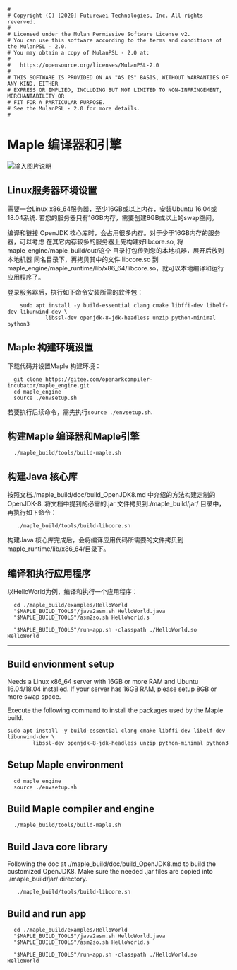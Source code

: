 ```
#
# Copyright (C) [2020] Futurewei Technologies, Inc. All rights reverved.
#
# Licensed under the Mulan Permissive Software License v2.
# You can use this software according to the terms and conditions of the MulanPSL - 2.0.
# You may obtain a copy of MulanPSL - 2.0 at:
#
#   https://opensource.org/licenses/MulanPSL-2.0
#
# THIS SOFTWARE IS PROVIDED ON AN "AS IS" BASIS, WITHOUT WARRANTIES OF ANY KIND, EITHER
# EXPRESS OR IMPLIED, INCLUDING BUT NOT LIMITED TO NON-INFRINGEMENT, MERCHANTABILITY OR
# FIT FOR A PARTICULAR PURPOSE.
# See the MulanPSL - 2.0 for more details.
#
```
# Maple 编译器和引擎 

![输入图片说明](https://images.gitee.com/uploads/images/2020/0721/050904_9b03f7b1_5583371.png "Maple-engine.PNG")

## Linux服务器环境设置
  需要一台Linux x86_64服务器，至少16GB或以上内存，安装Ubuntu 16.04或18.04系统.
  若您的服务器只有16GB内存，需要创建8GB或以上的swap空间。

  编译和链接 OpenJDK 核心库时，会占用很多内存。对于少于16GB内存的服务器，可以考虑
在其它内存较多的服务器上先构建好libcore.so, 将maple_engine/maple_build/out/这个
目录打包传到您的本地机器，展开后放到本地机器 同名目录下，再拷贝其中的文件 libcore.so
到maple_engine/maple_runtime/lib/x86_64/libcore.so，就可以本地编译和运行应用程序了。

  登录服务器后，执行如下命令安装所需的软件包：

```
    sudo apt install -y build-essential clang cmake libffi-dev libelf-dev libunwind-dev \
            libssl-dev openjdk-8-jdk-headless unzip python-minimal python3
```

## Maple 构建环境设置

  下载代码并设置Maple 构建环境：
```
  git clone https://gitee.com/openarkcompiler-incubator/maple_engine.git
  cd maple_engine
  source ./envsetup.sh
```
  若要执行后续命令，需先执行`source ./envsetup.sh`.

## 构建Maple 编译器和Maple引擎
```
  ./maple_build/tools/build-maple.sh
```

## 构建Java 核心库
   按照文档./maple_build/doc/build_OpenJDK8.md 中介绍的方法构建定制的OpenJDK-8.
   将文档中提到的必需的.jar 文件拷贝到./maple_build/jar/ 目录中，再执行如下命令：

```
   ./maple_build/tools/build-libcore.sh
```
  构建Java 核心库完成后，会将编译应用代码所需要的文件拷贝到maple_runtime/lib/x86_64/目录下。

## 编译和执行应用程序

以HelloWorld为例，编译和执行一个应用程序：
```
  cd ./maple_build/examples/HelloWorld
  "$MAPLE_BUILD_TOOLS"/java2asm.sh HelloWorld.java
  "$MAPLE_BUILD_TOOLS"/asm2so.sh HelloWorld.s

  "$MAPLE_BUILD_TOOLS"/run-app.sh -classpath ./HelloWorld.so HelloWorld
```

---

## Build envionment setup
  Needs a Linux x86_64 server with 16GB or more RAM and Ubuntu 16.04/18.04 installed.
  If your server has 16GB RAM, please setup 8GB or more swap space.

  Execute the following command to install the packages used by the Maple build.

    sudo apt install -y build-essential clang cmake libffi-dev libelf-dev libunwind-dev \
            libssl-dev openjdk-8-jdk-headless unzip python-minimal python3

## Setup Maple environment
```
  cd maple_engine
  source ./envsetup.sh
```

## Build Maple compiler and engine
```
  ./maple_build/tools/build-maple.sh
```
## Build Java core library
   Following the doc at ./maple_build/doc/build_OpenJDK8.md to build the customized OpenJDK8.
   Make sure the needed .jar files are copied into ./maple_build/jar/ directory.

```
   ./maple_build/tools/build-libcore.sh
```
## Build and run app
```
  cd ./maple_build/examples/HelloWorld
  "$MAPLE_BUILD_TOOLS"/java2asm.sh HelloWorld.java
  "$MAPLE_BUILD_TOOLS"/asm2so.sh HelloWorld.s

  "$MAPLE_BUILD_TOOLS"/run-app.sh -classpath ./HelloWorld.so HelloWorld
```
